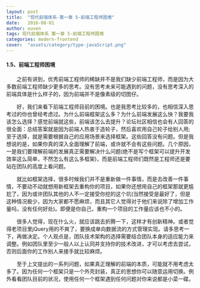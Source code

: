 ```yaml
---
layout: post
title:  "现代前端体系-第一章 5-前端工程师困境"
date:   2016-08-01
author: ouven
tags: 现代前端体系 第一章 5-前端工程师困境
categories: modern-frontend
cover:  "assets/category/type-javaScript.png"
---
```


#### 1.5、前端工程师困境

&emsp;&emsp;之前有讲到，优秀前端工程师的稀缺并不是我们缺少前端工程师，而是因为大多数前端工程师缺少更多的思考。没有思考未来可能遇到的问题，没有思考深入的前端具体是什么样子的，因为前端并不是像素级的切图仔。

&emsp;&emsp;好，我们来看下前端工程师目前的困境。也是我思考比较多的，也相信深入思考过的你也曾经考虑过。为什么前端框架这么多？为什么前端发展这么快？我要我该怎么选择？感觉前端就这些，前端该怎么去提升？论坛社区相信也会有人回答的很全面：总结答案就是因为前端人热衷于造轮子，然后喜欢用自己轮子给别人用;至于选择，就是需要根据自己的应用场景来选择框架。这些回答没有问题。但是我想说的是，如果你真的深入全面理解了前端，或许就不会有这些问题。几个原因，一是我们要理解前端的发展真正需要解决什么问题(绝不是写个框架可以提升开发效率这么简单，不然怎么有这么多框架)，而是前端工程师们既然是工程师还是要站在团队的高度上看问题。

&emsp;&emsp;就比如框架选择，很多时候我们并不是重新做一件事情，而是去改善一件事情，不要动不动就想用新框架去重构你的项目，如果你还想用自己的框架那就更尴尬了，因为或许团队其他的人不一定接受你挖的这个坑(当然接受是最好了，但是这种情况极少，因为大家都不愿麻烦，而且其它人觉得对于他们来说除了增加工作量吗，没有任何好处)。即便是你自己，重构一个项目的工作量应该也不小的。

&emsp;&emsp;很多人觉得，现在什么火，就应该跳去折腾一下，这样才有创新精神。或者觉得老项目里jQuery用的不爽了，要换成单向数据流的方式管理实现。请多思考一下，再做决定。个人观点是，团队技术架构的选择需要结合团队本身的适应能力来调整。例如团队里至少一般人以上认同并支持你的技术改进，才可以考虑去尝试，否则后面你的工作别人来接手就比较麻烦。

&emsp;&emsp;至于上文提出的一系列问题，如果真正理解的前端的本质，可能就不用考虑太多了。因为任何一个框架只是一个外壳封装，真正的思想你可以随意运用切换。例外看看团队目前的状况，使用任何一个框架遇到任何问题对你来说都是小菜一碟。


